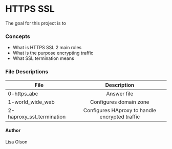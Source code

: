 # HTTPS SSL
The goal for this project is to 

### Concepts
- What is HTTPS SSL 2 main roles
- What is the purpose encrypting traffic
- What SSL termination means

### File Descriptions
| File | Description |
| ------------- |:-------------:|
| 0-https_abc | Answer file |
| 1-world_wide_web | Configures domain zone |
| 2-haproxy_ssl_termination | Configures HAproxy to handle encrypted traffic |

#### Author
Lisa Olson
